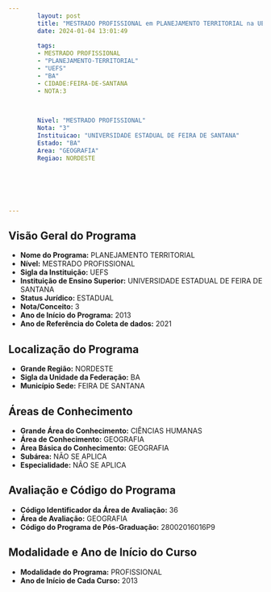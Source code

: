 ```yaml
---
        layout: post
        title: "MESTRADO PROFISSIONAL em PLANEJAMENTO TERRITORIAL na UEFS  "
        date: 2024-01-04 13:01:49
     
        tags:
        - MESTRADO PROFISSIONAL
        - "PLANEJAMENTO-TERRITORIAL"
        - "UEFS"
        - "BA"
        - CIDADE:FEIRA-DE-SANTANA
        - NOTA:3
        
       

        Nivel: "MESTRADO PROFISSIONAL"
        Nota: "3"
        Instituicao: "UNIVERSIDADE ESTADUAL DE FEIRA DE SANTANA"
        Estado: "BA"
        Area: "GEOGRAFIA"
        Regiao: NORDESTE
        
        
        
        
        
        
---
```

## Visão Geral do Programa
- **Nome do Programa:** PLANEJAMENTO TERRITORIAL
- **Nível:** MESTRADO PROFISSIONAL
- **Sigla da Instituição:** UEFS
- **Instituição de Ensino Superior:** UNIVERSIDADE ESTADUAL DE FEIRA DE SANTANA
- **Status Jurídico:** ESTADUAL
- **Nota/Conceito:** 3
- **Ano de Início do Programa:** 2013
- **Ano de Referência do Coleta de dados:** 2021

## Localização do Programa
- **Grande Região:** NORDESTE
- **Sigla da Unidade da Federação:** BA
- **Município Sede:** FEIRA DE SANTANA

## Áreas de Conhecimento
- **Grande Área do Conhecimento:** CIÊNCIAS HUMANAS
- **Área de Conhecimento:** GEOGRAFIA
- **Área Básica do Conhecimento:** GEOGRAFIA
- **Subárea:** NÃO SE APLICA
- **Especialidade:** NÃO SE APLICA

## Avaliação e Código do Programa
- **Código Identificador da Área de Avaliação:** 36
- **Área de Avaliação:** GEOGRAFIA
- **Código do Programa de Pós-Graduação:** 28002016016P9


## Modalidade e Ano de Início do Curso
- **Modalidade do Programa:** PROFISSIONAL
- **Ano de Início de Cada Curso:** 2013
